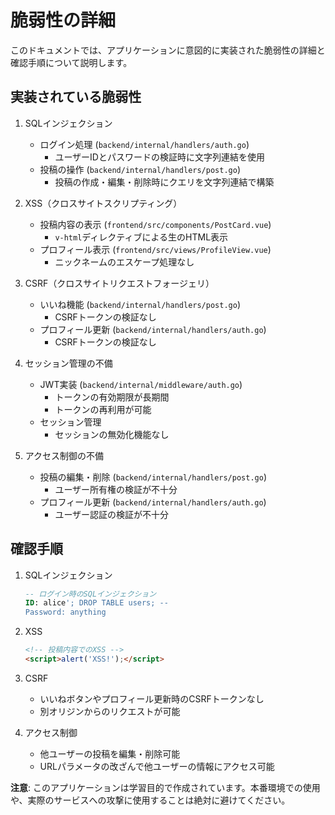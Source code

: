 # 脆弱性の詳細

このドキュメントでは、アプリケーションに意図的に実装された脆弱性の詳細と確認手順について説明します。

## 実装されている脆弱性

1. SQLインジェクション
   - ログイン処理 (`backend/internal/handlers/auth.go`)
     - ユーザーIDとパスワードの検証時に文字列連結を使用
   - 投稿の操作 (`backend/internal/handlers/post.go`)
     - 投稿の作成・編集・削除時にクエリを文字列連結で構築

2. XSS（クロスサイトスクリプティング）
   - 投稿内容の表示 (`frontend/src/components/PostCard.vue`)
     - `v-html`ディレクティブによる生のHTML表示
   - プロフィール表示 (`frontend/src/views/ProfileView.vue`)
     - ニックネームのエスケープ処理なし

3. CSRF（クロスサイトリクエストフォージェリ）
   - いいね機能 (`backend/internal/handlers/post.go`)
     - CSRFトークンの検証なし
   - プロフィール更新 (`backend/internal/handlers/auth.go`)
     - CSRFトークンの検証なし

4. セッション管理の不備
   - JWT実装 (`backend/internal/middleware/auth.go`)
     - トークンの有効期限が長期間
     - トークンの再利用が可能
   - セッション管理
     - セッションの無効化機能なし

5. アクセス制御の不備
   - 投稿の編集・削除 (`backend/internal/handlers/post.go`)
     - ユーザー所有権の検証が不十分
   - プロフィール更新 (`backend/internal/handlers/auth.go`)
     - ユーザー認証の検証が不十分

## 確認手順

1. SQLインジェクション
   ```sql
   -- ログイン時のSQLインジェクション
   ID: alice'; DROP TABLE users; --
   Password: anything
   ```

2. XSS
   ```html
   <!-- 投稿内容でのXSS -->
   <script>alert('XSS!');</script>
   ```

3. CSRF
   - いいねボタンやプロフィール更新時のCSRFトークンなし
   - 別オリジンからのリクエストが可能

4. アクセス制御
   - 他ユーザーの投稿を編集・削除可能
   - URLパラメータの改ざんで他ユーザーの情報にアクセス可能

**注意**: このアプリケーションは学習目的で作成されています。本番環境での使用や、実際のサービスへの攻撃に使用することは絶対に避けてください。
